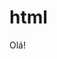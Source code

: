 # html

<!DOCTYPE html>
<html lang="pt-BR">
<head>
<meta charset="utf-8">
<title>Título da Página</title>
</head>
<body>
Olá! 
</body>
</html>
